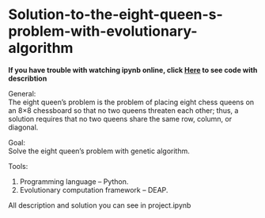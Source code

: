 # Solution-to-the-eight-queen-s-problem-with-evolutionary-algorithm

**If you have trouble with watching ipynb online, click [Here](https://htmlpreview.github.io/?https://github.com/alex-romanovskii/Solution-to-the-eight-queen-s-problem-with-evolutionary-algorithm/blob/master/project.html) to see code with describtion**  

General:  
The eight queen’s problem is the problem of placing eight chess queens on an 8×8 chessboard so that no two queens threaten each other; thus, a solution requires that no two queens share the same row, column, or diagonal.

Goal:  
Solve the eight queen’s problem with genetic algorithm.

Tools:
1) Programming language – Python.
2) Evolutionary computation framework – DEAP.

All description and solution you can see in project.ipynb



